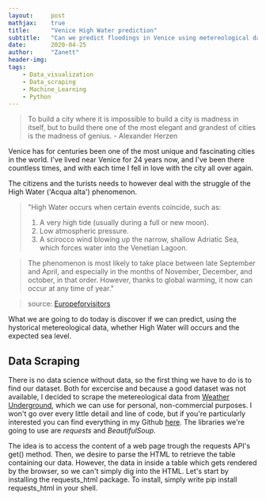 ```yaml
---
layout:     post
mathjax:    true
title:      "Venice High Water prediction"
subtitle:   "Can we predict floodings in Venice using metereological data?"
date:       2020-04-25
author:     "Zanett"
header-img: 
tags:
    - Data_visualization
    - Data_scraping
    - Machine_Learning
    - Python
---
```


> To build a city where it is impossible to build a city is madness in itself, but to build there one of the most elegant and grandest of cities is the madness of genius. -
> Alexander Herzen


Venice has for centuries been one of the most unique and fascinating cities in the world. I've lived near Venice for 24 years now, and I've been there countless times, and with each time I fell in love with the city all over again. 

The citizens and the turists needs to however deal with the struggle of the High Water ('Acqua alta') phenomenon. 
>"High Water occurs when certain events coincide, such as:
>1. A very high tide (usually during a full or new moon).
>2. Low atmospheric pressure.
>3. A scirocco wind blowing up the narrow, shallow Adriatic Sea, which forces water into the Venetian Lagoon.

>The phenomenon is most likely to take place between late September and April, and especially in the months of November, December, and october, in that order. However, thanks to global warming, it now can occur at any time of year."

> source: [Europeforvisitors](https://europeforvisitors.com/venice/articles/acqua-alta.htm)

What we are going to do today is discover if we can predict, using the hystorical metereological data, whether High Water will occurs and the expected sea level.

## Data Scraping
There is no data science without data, so the first thing we have to do is to find our dataset. Both for excercise and because a good dataset was not available, I decided to scrape the metereological data from [Weather Underground](https://www.wunderground.com/), which we can use for personal, non-commercial purposes. I won't go over every little detail and line of code, but if you're particularly interested you can find everything in my Github [here](https://github.com/Zanett96/Venice-High-Water-prediction/blob/master/Scraper.ipynb). The libraries we're going to use are *requests* and *BeautifulSoup*.

The idea is to access the content of a web page trough the requests API's get() method. Then, we desire to parse the HTML to retrieve the table containing our data. However, the data in inside a table which gets rendered by the browser, so we can't simply dig into the HTML. Let's start by installing the requests_html package. To install, simply write pip install requests_html in your shell.
